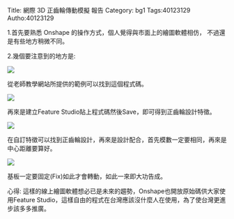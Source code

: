 Title: 網際 3D 正齒輪傳動模擬 報告
Category: bg1
Tags:40123129
Autho:40123129

1.首先要熟悉 Onshape 的操作方式，個人覺得與市面上的繪圖軟體相仿，
不過還是有些地方稍微不同。

2.幾個要注意到的地方是:

<img src="http://i.imgur.com/3qF7WAF.png">

從老師教學網站所提供的範例可以找到這個程式碼。

<img src="http://i.imgur.com/0xH5OPK.png">

再來是建立Feature Studio貼上程式碼然後Save，即可得到正齒輪設計特徵。

<img src="http://i.imgur.com/d67g4pK.png">

在自訂特徵可以找到正齒輪設計，再來是設計配合，首先模數一定要相同，再來是中心距離要算好。

<img src="http://i.imgur.com/5A8ge38.png">

基板一定要固定(Fix)如此才會轉動，如此一來即大功告成。

心得:
這樣的線上繪圖軟體想必已是未來的趨勢，Onshape也開放原始碼供大家使用Feature Studio，這樣自由的程式在台灣應該沒什麼人在使用，為了使台灣更進步該多多推廣。



